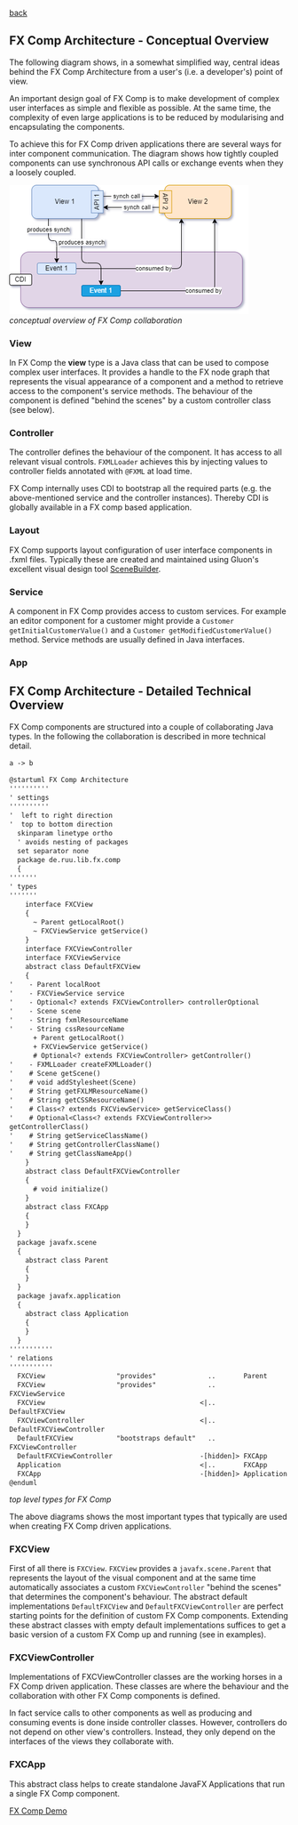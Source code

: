 [back](../README)

## FX Comp Architecture - Conceptual Overview

The following diagram shows, in a somewhat simplified way, central ideas behind the FX Comp Architecture from a user's (i.e. a developer's) point of view.

An important design goal of FX Comp is to make development of complex user interfaces as simple and flexible as possible. At the same time, the complexity of even large applications is to be reduced by modularising and encapsulating the components.

To achieve this for FX Comp driven applications there are several ways for inter component communication. The diagram shows how tightly coupled components can use synchronous API calls or exchange events when they a loosely coupled. 

![FX Comp Architecture](fx-comp-architecture.png)
*conceptual overview of FX Comp collaboration*

### View

In FX Comp the **view** type is a Java class that can be used to compose complex user interfaces. It provides a handle to the FX node graph that represents the visual appearance of a component and a method to retrieve access to the component's service methods. The behaviour of the component is defined "behind the scenes" by a custom controller class (see below).

### Controller

The controller defines the behaviour of the component. It has access to all relevant visual controls. ```FXMLLoader``` achieves this by injecting values to controller fields annotated with ```@FXML``` at load time.

FX Comp internally uses CDI to bootstrap all the required parts (e.g. the above-mentioned service and the controller instances). Thereby CDI is globally available in a FX comp based application.

### Layout

FX Comp supports layout configuration of user interface components in .fxml files. Typically these are created and maintained using Gluon's excellent visual design tool [SceneBuilder](https://gluonhq.com/products/scene-builder/).

### Service

A component in FX Comp provides access to custom services. For example an editor component for a customer might provide a ```Customer getInitialCustomerValue()``` and a  ```Customer getModifiedCustomerValue()``` method. Service methods are usually defined in Java interfaces.

### App



## FX Comp Architecture - Detailed Technical Overview

FX Comp components are structured into a couple of collaborating Java types. In the following the collaboration is described in more technical detail.

```mermaid
a -> b
```

```plantuml
@startuml FX Comp Architecture
''''''''''
' settings
''''''''''
'  left to right direction
'  top to bottom direction
  skinparam linetype ortho
  ' avoids nesting of packages
  set separator none
  package de.ruu.lib.fx.comp
  {
'''''''
' types
'''''''
    interface FXCView
    {
      ~ Parent getLocalRoot()
      ~ FXCViewService getService()
    }
    interface FXCViewController
    interface FXCViewService
    abstract class DefaultFXCView
    {
'    - Parent localRoot
'    - FXCViewService service
'    - Optional<? extends FXCViewController> controllerOptional
'    - Scene scene
'    - String fxmlResourceName
'    - String cssResourceName
      + Parent getLocalRoot()
      + FXCViewService getService()
      # Optional<? extends FXCViewController> getController()
'    - FXMLLoader createFXMLLoader()
'    # Scene getScene()
'    # void addStylesheet(Scene)
'    # String getFXLMResourceName()
'    # String getCSSResourceName()
'    # Class<? extends FXCViewService> getServiceClass()
'    # Optional<Class<? extends FXCViewController>> getControllerClass()
'    # String getServiceClassName()
'    # String getControllerClassName()
'    # String getClassNameApp()
    }
    abstract class DefaultFXCViewController
    {
      # void initialize()
    }
    abstract class FXCApp
    {
    }
  }
  package javafx.scene
  {
    abstract class Parent
    {
    }
  }
  package javafx.application
  {
    abstract class Application
    {
    }
  }
'''''''''''
' relations
'''''''''''
  FXCView                  "provides"             ..       Parent
  FXCView                  "provides"             ..       FXCViewService
  FXCView                                       <|..       DefaultFXCView
  FXCViewController                             <|..       DefaultFXCViewController
  DefaultFXCView           "bootstraps default"   ..       FXCViewController
  DefaultFXCViewController                      -[hidden]> FXCApp
  Application                                   <|..       FXCApp
  FXCApp                                        -[hidden]> Application
@enduml
```
*top level types for FX Comp*

The above diagrams shows the most important types that typically are used when creating FX Comp driven applications.

### FXCView

First of all there is ```FXCView```. ```FXCView``` provides a ```javafx.scene.Parent``` that represents the layout of the visual component and at the same time automatically associates a custom ```FXCViewController``` "behind the scenes" that determines the component's behaviour. The abstract default implementations ```DefaultFXCView``` and ```DefaultFXCViewController``` are perfect starting points for the definition of custom FX Comp components. Extending these abstract classes with empty default implementations suffices to get a basic version of a custom FX Comp up and running (see in examples).

### FXCViewController

Implementations of FXCViewController classes are the working horses in a FX Comp driven application. These classes are where the behaviour and the collaboration with other FX Comp components is defined.

In fact service calls to other components as well as producing and consuming events is done inside controller classes. However, controllers do not depend on other view's controllers. Instead, they only depend on the interfaces of the views they collaborate with.

### FXCApp

This abstract class helps to create standalone JavaFX Applications that run a single FX Comp component.

[FX Comp Demo](fx-comp-demo.md)